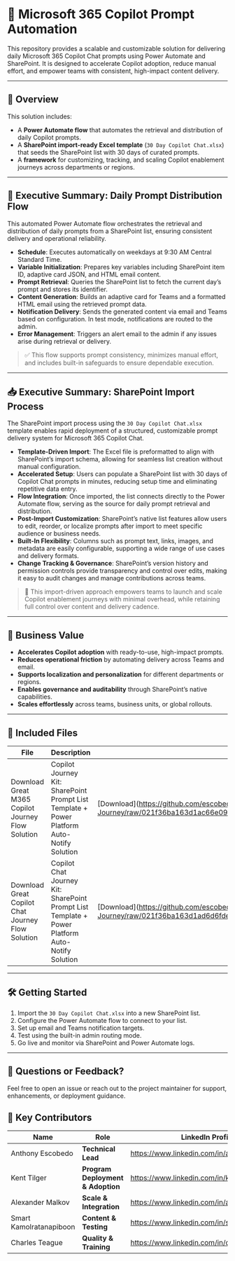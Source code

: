 # 🚀 Microsoft 365 Copilot Prompt Automation

This repository provides a scalable and customizable solution for delivering daily Microsoft 365 Copilot Chat prompts using Power Automate and SharePoint. It is designed to accelerate Copilot adoption, reduce manual effort, and empower teams with consistent, high-impact content delivery.

---

## 📌 Overview

This solution includes:

- A **Power Automate flow** that automates the retrieval and distribution of daily Copilot prompts.
- A **SharePoint import-ready Excel template** (`30 Day Copilot Chat.xlsx`) that seeds the SharePoint list with 30 days of curated prompts.
- A **framework** for customizing, tracking, and scaling Copilot enablement journeys across departments or regions.

---

## 🧠 Executive Summary: Daily Prompt Distribution Flow

This automated Power Automate flow orchestrates the retrieval and distribution of daily prompts from a SharePoint list, ensuring consistent delivery and operational reliability.

+ **Schedule**: Executes automatically on weekdays at 9:30 AM Central Standard Time.
+ **Variable Initialization**: Prepares key variables including SharePoint item ID, adaptive card JSON, and HTML email content.
+ **Prompt Retrieval**: Queries the SharePoint list to fetch the current day’s prompt and stores its identifier.
+ **Content Generation**: Builds an adaptive card for Teams and a formatted HTML email using the retrieved prompt data.
+ **Notification Delivery**: Sends the generated content via email and Teams based on configuration. In test mode, notifications are routed to the admin.
+ **Error Management**: Triggers an alert email to the admin if any issues arise during retrieval or delivery.

> ✅ This flow supports prompt consistency, minimizes manual effort, and includes built-in safeguards to ensure dependable execution.

---

## 📥 Executive Summary: SharePoint Import Process

The SharePoint import process using the `30 Day Copilot Chat.xlsx` template enables rapid deployment of a structured, customizable prompt delivery system for Microsoft 365 Copilot Chat.

+ **Template-Driven Import**: The Excel file is preformatted to align with SharePoint’s import schema, allowing for seamless list creation without manual configuration.
+ **Accelerated Setup**: Users can populate a SharePoint list with 30 days of Copilot Chat prompts in minutes, reducing setup time and eliminating repetitive data entry.
+ **Flow Integration**: Once imported, the list connects directly to the Power Automate flow, serving as the source for daily prompt retrieval and distribution.
+ **Post-Import Customization**: SharePoint’s native list features allow users to edit, reorder, or localize prompts after import to meet specific audience or business needs.
+ **Built-In Flexibility**: Columns such as prompt text, links, images, and metadata are easily configurable, supporting a wide range of use cases and delivery formats.
+ **Change Tracking & Governance**: SharePoint’s version history and permission controls provide transparency and control over edits, making it easy to audit changes and manage contributions across teams.

> 🚀 This import-driven approach empowers teams to launch and scale Copilot enablement journeys with minimal overhead, while retaining full control over content and delivery cadence.

---

## 💼 Business Value

- **Accelerates Copilot adoption** with ready-to-use, high-impact prompts.
- **Reduces operational friction** by automating delivery across Teams and email.
- **Supports localization and personalization** for different departments or regions.
- **Enables governance and auditability** through SharePoint’s native capabilities.
- **Scales effortlessly** across teams, business units, or global rollouts.

---

## 📂 Included Files

| File                                                                 | Description                                                                 | Link to Package                                                                                                                                              |
|----------------------------------------------------------------------|-----------------------------------------------------------------------------|--------------------------------------------------------------------------------------------------------------------------------------------------------------|
| Download Great M365 Copilot Journey Flow Solution                    | Copilot Journey Kit: SharePoint Prompt List Template + Power Platform Auto-Notify Solution | [Download](https://github.com/escobedoab/30-Day-Copilot-Chat-Journey/raw/021f36ba163d1ac66e09498fad0a3/Great%20M365%20Copilot%20Journey%20Flow.zip |
| Download Great Copilot Chat Journey Flow Solution                   | Copilot Chat Journey Kit: SharePoint Prompt List Template + Power Platform Auto-Notify Solution | [Download](https://github.com/escobedoab/30-Day-Copilot-Chat-Journey/raw/021f36ba163d1ad6d6fde16ae40a3/Great%20Copilot%20Chat%20Journey%20Flow.zip |



---

## 🛠️ Getting Started

1. Import the `30 Day Copilot Chat.xlsx` into a new SharePoint list.
2. Configure the Power Automate flow to connect to your list.
3. Set up email and Teams notification targets.
4. Test using the built-in admin routing mode.
5. Go live and monitor via SharePoint and Power Automate logs.

---

## 📣 Questions or Feedback?

Feel free to open an issue or reach out to the project maintainer for support, enhancements, or deployment guidance.




## 👥 Key Contributors

| Name                        | **Role**               | LinkedIn Profile                                |
|-----------------------------|------------------------|--------------------------------------------------|
| Anthony Escobedo            | **Technical Lead**     | https://www.linkedin.com/in/anthonyescobedo |
| Kent Tilger                 | **Program Deployment & Adoption** | https://www.linkedin.com/in/kenttilger |
| Alexander Malkov            | **Scale & Integration** | https://www.linkedin.com/in/alexandermalkov |
| Smart Kamolratanapiboon     | **Content & Testing**  | https://www.linkedin.com/in/smartk |
| Charles Teague              | **Quality & Training** | https://www.linkedin.com/in/charlesteague |



